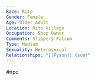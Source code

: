 ```yaml
---
Race: Rito
Gender: Female
Age: Older Adult
Location: Rito Village
Occupation: Shop Owner
Comments: Slippery Falcon
Type: Medium
Sexuality: Heterosexual
Relationships: "[[Fyson]] (son)"
---
```

#npc 

